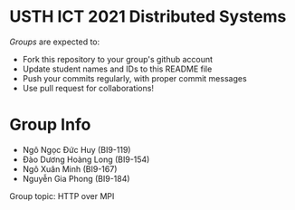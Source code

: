 USTH ICT 2021 Distributed Systems
=====================================

*Groups* are expected to:

* Fork this repository to your group's github account
* Update student names and IDs to this README file
* Push your commits regularly, with proper commit messages
* Use pull request for collaborations!

Group Info
=======================

* Ngô Ngọc Đức Huy (BI9-119)
* Đào Dương Hoàng Long (BI9-154)
* Ngô Xuân Minh (BI9-167)
* Nguyễn Gia Phong (BI9-184)

Group topic: HTTP over MPI

